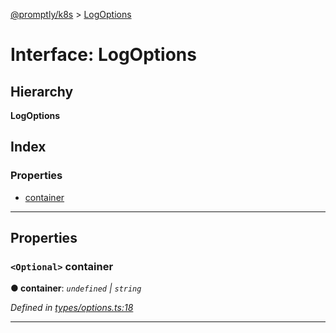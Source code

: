 [@promptly/k8s](../README.md) > [LogOptions](../interfaces/logoptions.md)

# Interface: LogOptions

## Hierarchy

**LogOptions**

## Index

### Properties

* [container](logoptions.md#container)

---

## Properties

<a id="container"></a>

### `<Optional>` container

**● container**: *`undefined` \| `string`*

*Defined in [types/options.ts:18](https://github.com/rzane/k8s/blob/67fb0bc/src/types/options.ts#L18)*

___

